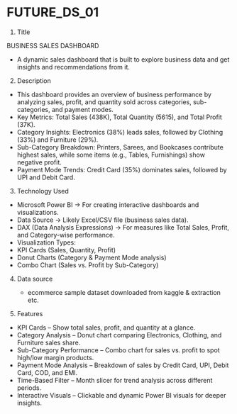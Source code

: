# FUTURE_DS_01
1. Title
   
BUSINESS SALES DASHBOARD
- A dynamic sales dashboard that is built to explore business data and get insights and recommendations from it.

2. Description
   
- This dashboard provides an overview of business performance by analyzing sales, profit, and quantity sold across categories, sub-categories, and payment modes.
- Key Metrics: Total Sales (438K), Total Quantity (5615), and Total Profit (37K).
- Category Insights: Electronics (38%) leads sales, followed by Clothing (33%) and Furniture (29%).
- Sub-Category Breakdown: Printers, Sarees, and Bookcases contribute highest sales, while some items (e.g., Tables, Furnishings) show negative profit.
- Payment Mode Trends: Credit Card (35%) dominates sales, followed by UPI and Debit Card.

3. Technology Used

- Microsoft Power BI → For creating interactive dashboards and visualizations.
- Data Source → Likely Excel/CSV file (business sales data).
- DAX (Data Analysis Expressions) → For measures like Total Sales, Profit, and Category-wise performance.
- Visualization Types:
- KPI Cards (Sales, Quantity, Profit)
- Donut Charts (Category & Payment Mode analysis)
- Combo Chart (Sales vs. Profit by Sub-Category)

4. Data source
   - ecommerce sample dataset downloaded from kaggle & extraction etc.

5. Features

- KPI Cards – Show total sales, profit, and quantity at a glance.
- Category Analysis – Donut chart comparing Electronics, Clothing, and Furniture sales share.
- Sub-Category Performance – Combo chart for sales vs. profit to spot high/low margin products.
- Payment Mode Analysis – Breakdown of sales by Credit Card, UPI, Debit Card, COD, and EMI.
- Time-Based Filter – Month slicer for trend analysis across different periods.
- Interactive Visuals – Clickable and dynamic Power BI visuals for deeper insights.
